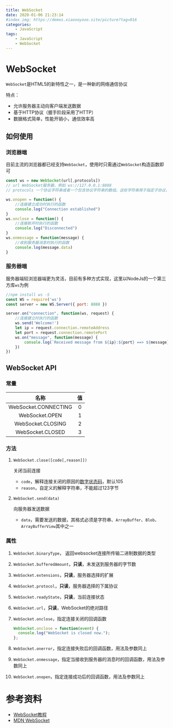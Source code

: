 ```yaml
---
title: WebSocket
date: 2020-01-06 21:23:14
#index_img: https://demos.xiaoooyooo.site/picture?tag=016
categories:
	- JavaScript
tags:
	- JavaScript
	- WebSocket
---
```


# WebSocket

`WebSocket`是HTML5的新特性之一，是一种新的网络通信协议

特点：

+ 允许服务器主动向客户端发送数据
+ 基于HTTP协议（握手阶段采用了HTTP）
+ 数据格式简单，性能开销小，通信效率高

## 如何使用

### 浏览器端

目前主流的浏览器都已经支持`WebSocket`，使用时只需通过`WebSocket`构造函数即可

```js
const ws = new WebSocket(url[,protocols])
// url WebSocket服务器，例如 ws://127.0.0.1:8888
// protocols 一个协议字符串或者一个包含协议字符串的数组。这些字符串用于指定子协议，这样单个服务器可以实现多个WebSocket子协议（例如，您可能希望一台服务器能够根据指定的协议（protocol）处理不同类型的交互）。如果不指定协议字符串，则假定为空字符串。

ws.onopen = function() {
    //连接建立成功时执行的函数
    console.log("Connection established")
}
ws.onclose = function() {
    //连接断开时执行的函数
    console.log("Disconnected")
}
ws.onmessage = function(message) {
    //收到服务器消息时执行的函数
    console.log(message.data)
}
```

### 服务器端

服务器端较浏览器端更为灵活，目前有多种方式实现，这里以NodeJs的一个第三方库`ws`为例

```js
//npm install ws -S
const WS = require('ws')
const server = new WS.Server({ port: 8888 })

server.on("connection", function(ws, request) {
    //连接建立时执行的函数
    ws.send('Welcome!')
    let ip = request.connection.remoteAddress
    let port = request.connection.remotePort
    ws.on("message", function(message) {
        console.log(`Received message from ${ip}:${port} ==> ${message}`)
    })
})
```

## WebSocket API

### 常量

|         名称         |  值  |
| :------------------: | :--: |
| WebSocket.CONNECTING |  0   |
|    WebSocket.OPEN    |  1   |
|  WebSocket.CLOSING   |  2   |
|   WebSocket.CLOSED   |  3   |

### 方法

1. `WebSocket.close([code[,reason]])`

   关闭当前连接

   + `code`，解释连接关闭的原因的[数字状态码](https://developer.mozilla.org/en-US/docs/Web/API/CloseEvent#Status_codes)，默认105
   + `reason`，自定义的解释字符串，不能超过123字节

2. `WebSocket.send(data)`

   向服务器发送数据

   + `data`，需要发送的数据，其格式必须是字符串、`ArrayBuffer`、`Blob`、`ArrayBufferView`其中之一

### 属性

1. `WebSocket.binaryType`， 返回websocket连接所传输二进制数据的类型

2. `WebSocket.bufferedAmount`，**只读**，未发送到服务器的字节数

3. `WebSocket.extensions`，**只读**，服务器选择的扩展

4. `WebSocket.protocol`，**只读**，服务器选择的下属协议

5. `WebSocket.readyState`，**只读**，当前连接状态

6. `WebSocket.url`，**只读**，WebSocket的绝对路径

7. `WebSocket.onclose`，指定连接关闭的回调函数

   ```js
   WebSocket.onclose = function(event) {
     console.log("WebSocket is closed now.");
   };
   ```

8. `WebSocket.onerror`，指定连接失败后的回调函数，用法及参数同上

9. `WebSocket.onmessage`，指定当接收到服务器的消息时的回调函数，用法及参数同上

10. `WebSocket.onopen`，指定连接成功后的回调函数，用法及参数同上

#  参考资料

+ [WebSocket教程](https://www.ruanyifeng.com/blog/2017/05/websocket.html)
+ [MDN WebSocket](https://developer.mozilla.org/zh-CN/docs/Web/API/WebSocket)